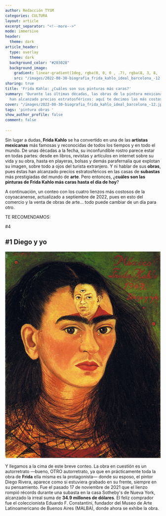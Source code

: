 ```yaml
---
author: Redacción TYSM
categories: CULTURA
layout: article
excerpt_separator: "<!--more-->"
mode: immersive
header:
  theme: dark
article_header:
  type: overlay
  theme: dark
  background_color: "#203028"
  background_image:
    gradient: linear-gradient(1deg, rgba(0, 0, 0 , .7), rgba(8, 3, 8, .9))
    src: "/images/2022-08-30-biografia_frida_kahlo_ideal_barcelona_-12.jpeg"
sharing: true
title: 'Frida Kahlo: ¿Cuáles son sus pinturas más caras?'
summary: 'Durante las últimas décadas, las obras de la pintora mexicana Frida Kahlo
  han alcanzado precios estratosféricos: aquí te decimos las más costosas.'
cover: "/images/2022-08-30-biografia_frida_kahlo_ideal_barcelona_-12.jpeg"
tags: 'pintura obras '
show_author_profile: false
comment: false

---
```

Sin lugar a dudas, **Frida Kahlo** se ha convertido en una de las **artistas mexicanas** más famosas y reconocidas de todos los tiempos y en todo el mundo. De unas décadas a la fecha,  su inconfundible rostro parece estar en todas partes: desde en libros, revistas y artículos en internet sobre su vida y su obra, hasta en playeras, bolsas y demás parafernalia que explotan su imagen, sobre todo a ojos del turista extranjero. Y ni hablar de sus **obras**, pues éstas han alcanzado precios estratosféricos en las casas de **subastas** más prestigiadas del mundo de **arte**. Pero entonces, ¿**cuáles son las pinturas de Frida Kahlo más caras hasta el día de hoy**?

A continuación, un conteo con los cuatro lienzos más costosos de la coyoacanense, actualizado a septiembre de 2022, pues en esto del comercio y la venta de obras de arte… todo puede cambiar de un día para otro.

TE RECOMENDAMOS:

\#4 

## #1 Diego y yo

![](/images/2022-08-31-frida_diegoyyo.jpeg)

Y llegamos a la cima de este breve conteo. La obra en cuestión es un autorretrato —bueno, OTRO autorretrato, ya que en prácticamente toda la obra de **Frida** ella misma es la protagonista— donde su esposo, el pintor Diego Rivera, aparece como si estuviera grabado en su frente, siempre en su pensamiento. Fue el pasado 17 de noviembre de 2021 que el lienzo rompió récords durante una subasta en la casa Sotheby's de Nueva York, alcanzado la irreal suma de **34.9 millones de dólares**. El feliz comprador fue el coleccionista Eduardo F. Constantini, fundador del Museo de Arte Latinoamericano de Buenos Aires (MALBA), donde ahora se exhibe la obra.